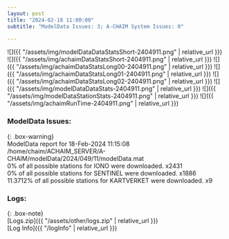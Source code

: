 ```yaml
---
layout: post
title: "2024-02-18 11:00:00"
subtitle: "ModelData Issues: 3; A-CHAIM System Issues: 0"

---
```


![]({{ "/assets/img/modelDataDataStatsShort-2404911.png" | relative_url }})
![]({{ "/assets/img/achaimDataStatsShort-2404911.png" | relative_url }})
![]({{ "/assets/img/achaimDataStatsLong00-2404911.png" | relative_url }})
![]({{ "/assets/img/achaimDataStatsLong01-2404911.png" | relative_url }})
![]({{ "/assets/img/achaimDataStatsLong02-2404911.png" | relative_url }})
![]({{ "/assets/img/modelDataDataStats-2404911.png" | relative_url }})
![]({{ "/assets/img/modelDataStationStats-2404911.png" | relative_url }})
![]({{ "/assets/img/achaimRunTime-2404911.png" | relative_url }})


### ModelData Issues:  
  
{: .box-warning}  
 ModelData report for 18-Feb-2024 11:15:08   
 /home/chaim/ACHAIM_SERVER/A-CHAIM/modelData/2024/049/11/modelData.mat   
 0% of all possible stations for IONO were downloaded. x2431   
 0% of all possible stations for SENTINEL were downloaded. x1886   
 11.3712% of all possible stations for KARTVERKET were downloaded. x9   
  


### Logs:  
  
{: .box-note}  
[Logs.zip]({{ "/assets/other/logs.zip" | relative_url }})  
[Log Info]({{ "/logInfo" | relative_url }})  
